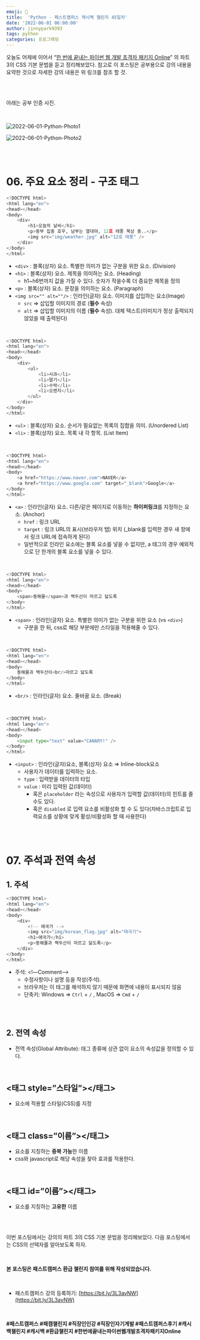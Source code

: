 ```yaml
---
emoji: 🐍
title:  'Python - 패스트캠퍼스 캐시백 챌린지 45일차'
date: '2022-06-01 06:00:00'
author: jinnypark9393
tags: python
categories: 프로그래밍
---
```


오늘도 어제에 이어서 “[한 번에 끝내는 파이썬 웹 개발 초격차 패키지 Online](https://fastcampus.co.kr/dev_online_pyweb)” 의 파트 3의 CSS 기본 문법을 듣고 정리해보았다. 참고로 이 포스팅은 공부용으로 강의 내용을 요약한 것으로 자세한 강의 내용은 위 링크를 참조 할 것.

<br/><br/>

아래는 공부 인증 사진. 

<br/>

![2022-06-01-Python-Photo1](/assets/images/2022-06-01-Python-Photo/2022-06-01-Python-Photo1.jpg)

![2022-06-01-Python-Photo2](/assets/images/2022-06-01-Python-Photo/2022-06-01-Python-Photo2.jpg)

<br/><br/>

# 06. 주요 요소 정리 - 구조 태그

```python
<!DOCTYPE html>
<html lang="en">
<head></head>
<body>
    <div>
        <h1>오늘의 날씨</h1>
        <p>중부 집중 호우, 남부는 열대야, 12호 태풍 북상 중..</p>
        <img src="img/weather.jpg" alt="12호 태풍" />
    </div>
</body>
</html>
```

- `<div>` : 블록(상자) 요소. 특별한 의미가 없는 구분을 위한 요소. (Division)
- `<h1>` : 블록(상자) 요소. 제목을 의미하는 요소. (Heading)
    - h1~h6번까지 값을 가질 수 있다. 숫자가 작을수록 더 중요한 제목을 정의
- `<p>` : 블록(상자) 요소. 문장을 의미하는 요소. (Paragraph)
- `<img src="" alt=""/>` : 인라인(글자) 요소. 이미지를 삽입하는 요소(Image)
    - `src` ⇒ 삽입할 이미지의 경로 (**필수** 속성)
    - `alt` ⇒ 삽입할 이미지의 이름 (**필수** 속성). 대체 텍스트(이미지가 정상 출력되지 않았을 때 출력된다)

<br/>

```python
<!DOCTYPE html>
<html lang="en">
<head></head>
<body>
    <div>
        <ul>
            <li>사과</li>
            <li>딸기</li>
            <li>수박</li>
            <li>오렌지</li>
        </ul>
    </div>
</body>
</html>
```

- `<ul>` : 블록(상자) 요소. 순서가 필요없는 목록의 집합을 의미. (Unordered List)
- `<li>` : 블록(상자) 요소. 목록 내 각 항목. (List Item)

<br/>

```python
<!DOCTYPE html>
<html lang="en">
<head></head>
<body>
    <a href="https://www.naver.com">NAVER</a>
    <a href="https://www.google.com" target="_blank">Google</a>
</body>
</html>
```

- `<a>` : 인라인(글자) 요소. 다른/같은 페이지로 이동하는 **하이퍼링크**를 지정하는 요소. (Anchor)
    - `href` : 링크 URL
    - `target` : 링크 URL의 표시(브라우저 탭) 위치 (_blank를 입력한 경우 새 창에서 링크 URL에 접속하게 된다)
    - 일반적으로 인라인 요소에는 블록 요소를 넣을 수 없지만, a 태그의 경우 예외적으로 단 한개의 블록 요소를 넣을 수 있다.

<br/>

```python
<!DOCTYPE html>
<html lang="en">
<head></head>
<body>
    <span>동해물</span>과 백두산이 마르고 닳도록
</body>
</html>
```

- `<span>` : 인라인(글자) 요소. 특별한 의미가 없는 구분을 위한 요소 (vs `<div>`)
    - 구분을 한 뒤, css로 해당 부분에만 스타일을 적용해줄 수 있다.

<br/>

```python
<!DOCTYPE html>
<html lang="en">
<head></head>
<body>
    동해물과 백두산이<br/>마르고 닳도록
</body>
</html>
```

- `<br/>` : 인라인(글자) 요소. 줄바꿈 요소. (Break)

<br/>

```python
<!DOCTYPE html>
<html lang="en">
<head></head>
<body>
    <input type="text" value="CANARY!" />
</body>
</html>
```

- `<input>` : 인라인(글자)요소, 블록(상자) 요소 ⇒ Inline-block요소
    - 사용자가 데이터를 입력하는 요소.
    - `type` : 입력받을 데이터의 타입
    - `value` : 미리 입력된 값(데이터)
        - 혹은 `placeholder` 라는 속성으로 사용자가 입력할 값(데이터)의 힌트를 줄 수도 있다.
        - 혹은 `disabled` 로 입력 요소를 비활성화 할 수 도 있다(자바스크립트로 입력요소를 상황에 맞게 활성/비활성화 할 때 사용한다)

<br/><br/>

# 07. 주석과 전역 속성

## 1. 주석

```python
<!DOCTYPE html>
<html lang="en">
<head></head>
<body>
    <div>
        <!-- 애국가 -->
        <img src="img/korean_flag.jpg" alt="태극기">
        <h1>애국가</h1>
        <p>동해물과 백두산이 마르고 닳도록</p>
    </div>
</body>
</html>
```

- 주석: <!—Comment—>
    - 수정사항이나 설명 등을 작성(주석).
    - 브라우저는 이 태그를 해석하지 않기 때문에 화면에 내용이 표시되지 않음
    - 단축키: Windows ⇒ `Ctrl` + `/` , MacOS ⇒ `Cmd` + `/`

<br/><br/>

## 2. 전역 속성

- 전역 속성(Global Attribute): 태그 종류에 상관 없이 요소의 속성값을 정의할 수 있다.

<br/>

## <태그 style=”스타일”></태그>

- 요소에 적용할 스타일(CSS)를 지정

<br/>

## <태그 class=”이름”></태그>

- 요소를 지칭하는 **중복 가능**한 이름
- css와 javascript로 해당 속성을 찾아 효과를 적용한다.

<br/>

## <태그 id=”이름”></태그>

- 요소를 지칭하는 **고유한** 이름

<br/><br/>

이번 포스팅에서는 강의의 파트 3의 CSS 기본 문법을 정리해보았다. 다음 포스팅에서는 CSS의 선택자를 알아보도록 하자.

<br/>

**본 포스팅은 패스트캠퍼스 환급 챌린지 참여를 위해 작성되었습니다.**

<br/>

- 패스트캠퍼스 강의 등록하기: [https://bit.ly/3L3avNW](https://bit.ly/3L3avNW)

<br/>

**#패스트캠퍼스 #패캠챌린지 #직장인인강 #직장인자기계발 #패스트캠퍼스후기 #캐시백챌린지 #캐시백 #환급챌린지 #한번에끝내는파이썬웹개발초격차패키지Online**